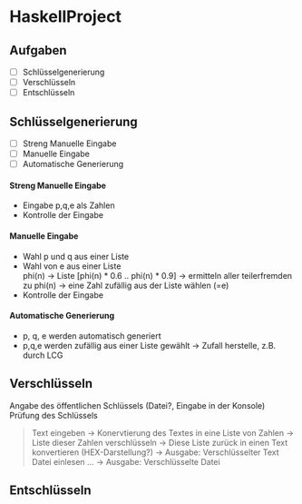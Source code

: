 # HaskellProject
## Aufgaben
- [ ] Schlüsselgenerierung
- [ ] Verschlüsseln
- [ ] Entschlüsseln

## Schlüsselgenerierung
- [ ] Streng Manuelle Eingabe
- [ ] Manuelle Eingabe
- [ ] Automatische Generierung

#### Streng Manuelle Eingabe
- Eingabe p,q,e als Zahlen
- Kontrolle der Eingabe

#### Manuelle Eingabe
- Wahl p und q aus einer Liste
- Wahl von e aus einer Liste<br>
	  phi(n) → Liste [phi(n) * 0.6 .. phi(n) * 0.9] → ermitteln aller teilerfremden zu phi(n) → eine 	Zahl zufällig aus der Liste wählen (=e)
- Kontrolle der Eingabe

####  Automatische Generierung
- p, q, e werden automatisch generiert
- p,q,e werden zufällig aus einer Liste gewählt → Zufall herstelle, z.B. durch LCG

## Verschlüsseln
Angabe des öffentlichen Schlüssels (Datei?, Eingabe in der Konsole)
Prüfung des Schlüssels
> Text eingeben
→ Konervtierung des Textes in eine Liste von Zahlen
→ Liste dieser Zahlen verschlüsseln
→ Diese Liste zurück in einen Text konvertieren (HEX-Darstellung?)
→ Ausgabe: Verschlüsselter Text
> Datei einlesen
…
→ Ausgabe: Verschlüsselte Datei

## Entschlüsseln
